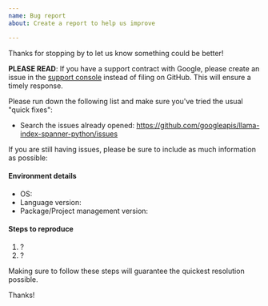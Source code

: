```yaml
---
name: Bug report
about: Create a report to help us improve

---
```


Thanks for stopping by to let us know something could be better!

**PLEASE READ**: If you have a support contract with Google, please create an issue in the [support console](https://cloud.google.com/support/) instead of filing on GitHub. This will ensure a timely response.

Please run down the following list and make sure you've tried the usual "quick fixes":

  - Search the issues already opened: https://github.com/googleapis/llama-index-spanner-python/issues

If you are still having issues, please be sure to include as much information as possible:

#### Environment details

  - OS:
  - Language version:
  - Package/Project management version:

#### Steps to reproduce

  1. ?
  2. ?

Making sure to follow these steps will guarantee the quickest resolution possible.

Thanks!
